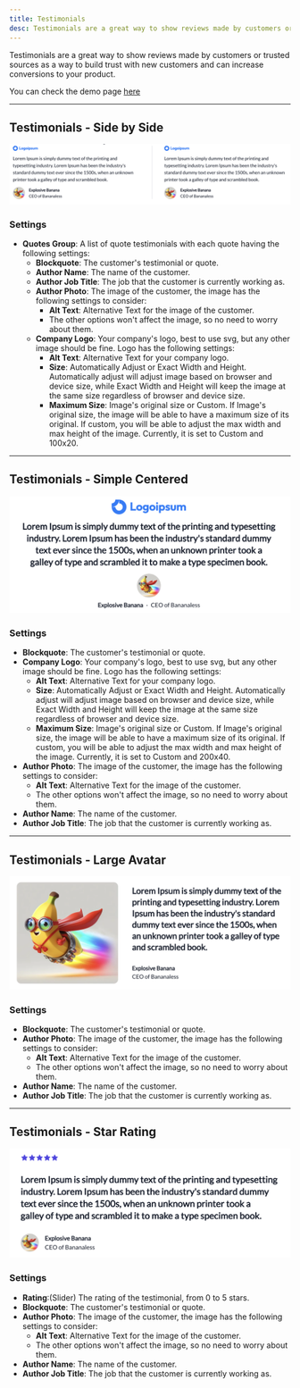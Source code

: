 ```yaml
---
title: Testimonials
desc: Testimonials are a great way to show reviews made by customers or trusted sources as a way to build trust with new customers and can increase conversions to your product.
---
```


Testimonials are a great way to show reviews made by customers or trusted sources as a way to build trust with new customers and can increase conversions to your product.

You can check the demo page [here](https://143910617.hs-sites-eu1.com/module-testimonials)

---

## Testimonials - Side by Side

<img src="./tm-side-by-side.png" alt="Screenshot of Module Side by Side Testimonial" />

### Settings

- **Quotes Group**: A list of quote testimonials with each quote having the following settings:
  - **Blockquote**: The customer's testimonial or quote.
  - **Author Name**: The name of the customer.
  - **Author Job Title**: The job that the customer is currently working as.
  - **Author Photo**: The image of the customer, the image has the following settings to consider:
    - **Alt Text**: Alternative Text for the image of the customer.
    - The other options won't affect the image, so no need to worry about them.
  - **Company Logo**: Your company's logo, best to use svg, but any other image should be fine. Logo has the following settings:
    - **Alt Text**: Alternative Text for your company logo.
    - **Size**: Automatically Adjust or Exact Width and Height. Automatically adjust will adjust image based on browser and device size, while Exact Width and Height will keep the image at the same size regardless of browser and device size.
    - **Maximum Size**: Image's original size or Custom. If Image's original size, the image will be able to have a maximum size of its original.
      If custom, you will be able to adjust the max width and max height of the image. Currently, it is set to Custom and 100x20.

---

## Testimonials - Simple Centered

<img src="./tm-simple-centered.png" alt="Screenshot of Module Simple Centered Testimonial" eleventy:widths="700" />

### Settings

- **Blockquote**: The customer's testimonial or quote.
- **Company Logo**: Your company's logo, best to use svg, but any other image should be fine. Logo has the following settings:
  - **Alt Text**: Alternative Text for your company logo.
  - **Size**: Automatically Adjust or Exact Width and Height. Automatically adjust will adjust image based on browser and device size, while Exact Width and Height will keep the image at the same size regardless of browser and device size.
  - **Maximum Size**: Image's original size or Custom. If Image's original size, the image will be able to have a maximum size of its original.
    If custom, you will be able to adjust the max width and max height of the image. Currently, it is set to Custom and 200x40.
- **Author Photo**: The image of the customer, the image has the following settings to consider:
  - **Alt Text**: Alternative Text for the image of the customer.
  - The other options won't affect the image, so no need to worry about them.
- **Author Name**: The name of the customer.
- **Author Job Title**: The job that the customer is currently working as.

---

## Testimonials - Large Avatar

<img src="./tm-large-avatar.png" alt="Screenshot of Module Large Avatar Testimonial" eleventy:widths="700" />

### Settings

- **Blockquote**: The customer's testimonial or quote.
- **Author Photo**: The image of the customer, the image has the following settings to consider:
  - **Alt Text**: Alternative Text for the image of the customer.
  - The other options won't affect the image, so no need to worry about them.
- **Author Name**: The name of the customer.
- **Author Job Title**: The job that the customer is currently working as.

---

## Testimonials - Star Rating

<img src="./tm-star-rating.png" alt="Screenshot of Module Star Rating Testimonial" eleventy:widths="700" />

### Settings

- **Rating**:(Slider) The rating of the testimonial, from 0 to 5 stars.
- **Blockquote**: The customer's testimonial or quote.
- **Author Photo**: The image of the customer, the image has the following settings to consider:
  - **Alt Text**: Alternative Text for the image of the customer.
  - The other options won't affect the image, so no need to worry about them.
- **Author Name**: The name of the customer.
- **Author Job Title**: The job that the customer is currently working as.
